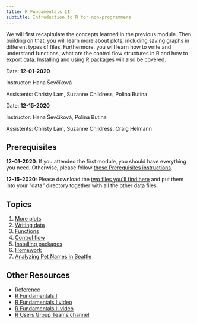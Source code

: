```yaml
---
title: R Fundamentals II
subtitle: Introduction to R for non-programmers
---
```



We will first recapitulate the concepts learned in the previous module. Then building on that, you will learn more about plots, including saving graphs in different types of files. Furthermore, 
you will learn how to write and understand functions, what are the control flow structures in R and how to export data. Installing and using R packages will also be covered.

Date: **12-01-2020**

Instructor: Hana Ševčíková

Assistents: Christy Lam, Suzanne Childress, Polina Butina

Date: **12-15-2020**

Instructor: Hana Ševčíková, Polina Butina

Assistents: Christy Lam, Suzanne Childress, Craig Helmann

## Prerequisites
**12-01-2020**: If you attended the first module, you should have everything you need. Otherwise, please follow [these Prerequisites instructions](https://psrc.github.io/r-basics-I/00-index.html).

**12-15-2020**: Please download the [two files you'll find here](https://aws-linux/rworkshop2020/data) and put them into your "data" directory together with all the other data files.

## Topics

1. [More plots](01-more-plots.html)
2. [Writing data](02-writing-data.html)
3. [Functions](03-functions.html)
4. [Control flow](04-control-flow.html)
5. [Installing packages](05-packages.html)
6. [Homework](06-home-work.html)
7. [Analyzing Pet Names in Seattle](07-seattlePetNames.html)

## Other Resources

*  [Reference](reference.html)
*  [R Fundamentals I](../r-basics-I/00-index.html)
*  [R Fundamentals I video](https://aws-linux/rworkshop2020/recordings/R-basics-I-2020-11-17/zoom_0.mp4)
*  [R Fundamentals II video](https://aws-linux/rworkshop2020/recordings/R-basics-II-2020-12-01/zoom_0.mp4)
*  [R Users Group Teams channel](https://teams.microsoft.com/l/team/19%3acc0d301f0686423f88a595c8ebd899b2%40thread.tacv2/conversations?groupId=8074c01e-f54d-4ac9-83c3-2151fe9ff857&tenantId=592e9ca1-4644-417e-b22f-1cb35d574dad)

<br>
<br>
<br>
<br>
<br>
<br>



